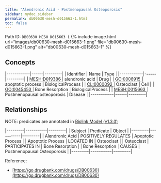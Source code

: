 ```yaml
---
title: "Alendronic Acid - Postmenopausal Osteoporosis"
sidebar: mydoc_sidebar
permalink: db00630-mesh-d015663-1.html
toc: false 
---
```



Path ID: `DB00630_MESH_D015663_1`
{% include image.html url="images/db00630-mesh-d015663-1.png" file="db00630-mesh-d015663-1.png" alt="db00630-mesh-d015663-1" %}

## Concepts

|------------|------|---------|
| Identifier | Name | Type    |
|------------|------|---------|
| <a href="https://identifiers.org/MESH:D019386">MESH:D019386 </a> | alendronic acid | Drug |
| <a href="https://identifiers.org/GO:0006915">GO:0006915 </a> | apoptotic process | BiologicalProcess |
| <a href="https://identifiers.org/CL:0000092">CL:0000092 </a> | Osteoclast | Cell |
| <a href="https://identifiers.org/GO:0045453">GO:0045453 </a> | Bone Resorption | BiologicalProcess |
| <a href="https://identifiers.org/MESH:D015663">MESH:D015663 </a> | Postmenopausal osteoporosis | Disease |
|------------|------|---------|

## Relationships


NOTE: predicates are annotated in <a href="https://github.com/biolink/biolink-model/releases/tag/v1.3.0">Biolink Model (v1.3.0)</a>

|---------|-----------|---------|
| Subject | Predicate | Object  |
|---------|-----------|---------|
| Alendronic Acid | POSITIVELY REGULATES | Apoptotic Process |
| Apoptotic Process | LOCATED IN | Osteoclast |
| Osteoclast | PARTICIPATES IN | Bone Resorption |
| Bone Resorption | CAUSES | Postmenopausal Osteoporosis |
|---------|-----------|---------|

Reference: 
  - [https://go.drugbank.com/drugs/DB00630](https://go.drugbank.com/drugs/DB00630)
